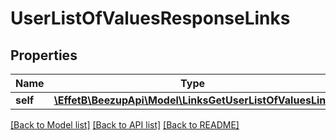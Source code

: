 # UserListOfValuesResponseLinks

## Properties
Name | Type | Description | Notes
------------ | ------------- | ------------- | -------------
**self** | [**\EffetB\BeezupApi\Model\LinksGetUserListOfValuesLink**](LinksGetUserListOfValuesLink.md) |  | [optional] 

[[Back to Model list]](../README.md#documentation-for-models) [[Back to API list]](../README.md#documentation-for-api-endpoints) [[Back to README]](../README.md)


